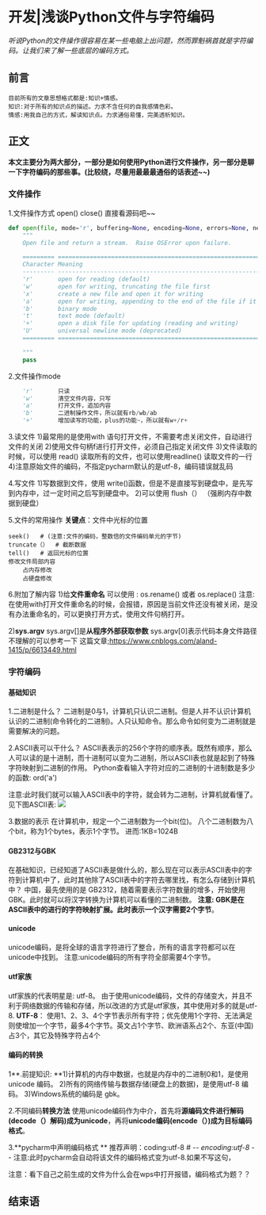 # 开发|浅谈Python文件与字符编码 
*听说Python的文件操作很容易在某一些电脑上出问题，然而罪魁祸首就是字符编码。让我们来了解一些底层的编码方式。*

## 前言
    目前所有的文章思想格式都是:知识+情感。
    知识:对于所有的知识点的描述。力求不含任何的自我感情色彩。
    情感:用我自己的方式，解读知识点。力求通俗易懂，完美透析知识。

## 正文
**本文主要分为两大部分，一部分是如何使用Python进行文件操作，另一部分是聊一下字符编码的那些事。(比较绕，尽量用最最最通俗的话表述~~)**

### 文件操作
1.文件操作方式
        open()
        close()
直接看源码吧~~
```python
def open(file, mode='r', buffering=None, encoding=None, errors=None, newline=None, closefd=True):
    """
    Open file and return a stream.  Raise OSError upon failure.

    ========= ===============================================================
    Character Meaning
    --------- ---------------------------------------------------------------
    'r'       open for reading (default)
    'w'       open for writing, truncating the file first
    'x'       create a new file and open it for writing
    'a'       open for writing, appending to the end of the file if it exists
    'b'       binary mode
    't'       text mode (default)
    '+'       open a disk file for updating (reading and writing)
    'U'       universal newline mode (deprecated)
    ========= ===============================================================

    """
    pass

```

2.文件操作mode
```python
    'r'       只读
    'w'       清空文件内容，只写
    'a'       打开文件，追加内容
    'b'       二进制操作文件，所以就有rb/wb/ab
    '+'       增加读写的功能，plus的功能~，所以就有w+/r+
```

3.读文件
1)最常用的是使用with 语句打开文件，不需要考虑关闭文件，自动进行文件的关闭
2)使用文件句柄f进行打开文件，必须自己指定关闭文件
3)文件读取的时候，可以使用 read() 读取所有的文件，也可以使用readline() 读取文件的一行
4)注意原始文件的编码，不指定pycharm默认的是utf-8，编码错误就乱码

4.写文件
1)写数据到文件，使用 write()函数，但是不是直接写到硬盘中，是先写到内存中，过一定时间之后写到硬盘中。
2)可以使用 flush（）  （强刷内存中数据到硬盘）

5.文件的常用操作
**关键点**：文件中光标的位置

    seek()   # (注意:文件的编码，整数倍的文件编码单元的字节)
    truncate（）  # 截断数据
    tell()   # 返回光标的位置
    修改文件局部内容  
        占内存修改
        占硬盘修改
       
6.附加了解内容
1)给**文件重命名**
    可以使用 :       os.rename()  或者  os.replace()
注意:在使用with打开文件重命名的时候，会报错，原因是当前文件还没有被关闭，是没有办法重命名的，可以更换打开方式，使用文件句柄打开。

2)**sys.argv**
sys.argv[]是**从程序外部获取参数**
sys.argv[0]表示代码本身文件路径
不理解的可以参考一下 这篇文章;https://www.cnblogs.com/aland-1415/p/6613449.html
        
    


### 字符编码
#### 基础知识
1.二进制是什么？
二进制是0与1，计算机只认识二进制。但是人并不认识计算机认识的二进制(命令转化的二进制)。人只认知命令。那么命令如何变为二进制就是需要解决的问题。

2.ASCII表可以干什么？
ASCII表表示的256个字符的顺序表。既然有顺序，那么人可以读的是十进制，而十进制可以变为二进制，所以ASCII表也就是起到了特殊字符映射到二进制的作用。
Python查看输入字符对应的二进制的十进制数是多少的函数: ord('a')

注意:此时我们就可以输入ASCII表中的字符，就会转为二进制，计算机就看懂了。见下图ASCII表:
![](http://pu3mwbwzj.bkt.clouddn.com/ascii.jpg)

3.数据的表示
在计算机中，规定一个二进制数为一个bit(位)。
八个二进制数为八个bit，称为1个bytes，表示1个字节。
进而:1KB=1024B


#### GB2312与GBK
在基础知识，已经知道了ASCII表是做什么的，那么现在可以表示ASCII表中的字符到计算机中了，此时其他除了ASCII表中的字符去哪里找，有怎么存储到计算机中？
中国，最先使用的是 GB2312，随着需要表示字符数量的增多，开始使用GBK。此时就可以将汉字转换为计算机可以看懂的二进制数。
**注意: **GBK是在ASCII表中的进行的字符映射扩展。此时**表示一个汉字需要2个字节**。

#### unicode
unicode编码，是将全球的语言字符进行了整合，所有的语言字符都可以在unicode中找到。
注意:unicode编码的所有字符全部需要4个字节。

#### utf家族
utf家族的代表明星是: utf-8。
由于使用unicode编码，文件的存储变大，并且不利于网络数据的传输和存储，所以改进的方式是utf家族，其中使用对多的就是utf-8.
**UTF-8**： 使用1、2、3、4个字节表示所有字符；优先使用1个字符、无法满足则使增加一个字节，最多4个字节。英文占1个字节、欧洲语系占2个、东亚(中国)占3个，其它及特殊字符占4个

#### 编码的转换
1**.前提知识:
**1)计算机的内存中数据，也就是内存中的二进制0和1，是使用   unicode 编码。
2)所有的网络传输与数据存储(硬盘上的数据)，是使用utf-8 编码。
3)Windows系统的编码是 gbk。

2.不同编码**转换方法**
使用unicode编码作为中介，首先将**源编码文件进行解码(decode（）解码)成为unicode**，再将**unicode编码(encode（）)成为目标编码格式**。

3.**pycharm中声明编码格式        **
推荐声明：coding:utf-8      # -*- encoding:utf-8 -*-
注意:此时pycharm会自动将该文件的编码格式变为utf-8.如果不写这句，
    
注意：看下自己之前生成的文件为什么会在wps中打开报错，编码格式为题？？


## 结束语









